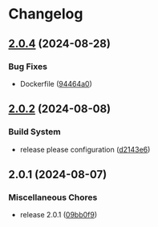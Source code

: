 # Changelog

## [2.0.4](https://github.com/ZeroGachis/soti-action-uploader/compare/v2.0.2...v2.0.3) (2024-08-28)

### Bug Fixes

- Dockerfile ([94464a0](https://github.com/ZeroGachis/soti-action-uploader/commit/94464a069241636e013b94908edd44505096f4c0))

## [2.0.2](https://github.com/ZeroGachis/soti-action-uploader/compare/v2.0.1...v2.0.2) (2024-08-08)

### Build System

- release please configuration ([d2143e6](https://github.com/ZeroGachis/soti-action-uploader/commit/d2143e6a4e83fe3fa44ed74726a1e08d5b8445df))

## 2.0.1 (2024-08-07)

### Miscellaneous Chores

- release 2.0.1 ([09bb0f9](https://github.com/ZeroGachis/soti-action-uploader/commit/09bb0f96f45f1505b09a12ea3f37d4011918cbe8))
